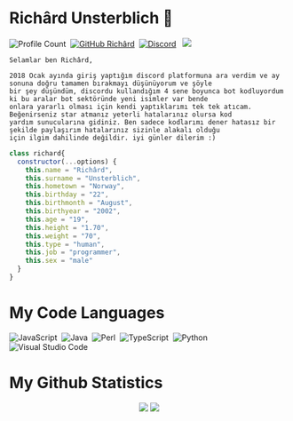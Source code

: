 # Richârd Unsterblich 🍦
![Profile Count](https://komarev.com/ghpvc/?username=richardsistemler&color=red)&nbsp;
[![GitHub Richârd](https://img.shields.io/github/followers/richardsistemler?label=follow&style=social)](https://github.com/richardsistemler)&nbsp;
<a href="https://discord.com/users/744229839137144925"><img alt="Discord" src="https://img.shields.io/badge/Discord-2f3236?style=flat&logo=discord&logoColor=blue" /></a> &nbsp;
<a href="https://instagram.com/richardmisali"><img src="https://img.shields.io/badge/@richardmisali-E4405F?style=flat&logo=Instagram&logoColor=white"/></a> &nbsp;

```
Selamlar ben Richârd,

2018 Ocak ayında giriş yaptığım discord platformuna ara verdim ve ay sonuna doğru tamamen bırakmayı düşünüyorum ve şöyle
bir şey düşündüm, discordu kullandığım 4 sene boyunca bot kodluyordum ki bu aralar bot sektöründe yeni isimler var bende 
onlara yararlı olması için kendi yaptıklarımı tek tek atıcam. Beğenirseniz star atmanız yeterli hatalarınız olursa kod
yardım sunucularına gidiniz. Ben sadece kodlarımı dener hatasız bir şekilde paylaşırım hatalarınız sizinle alakalı olduğu
için ilgim dahilinde değildir. iyi günler dilerim :)
```

```js
class richard{
  constructor(...options) {
    this.name = "Richârd",
    this.surname = "Unsterblich",
    this.hometown = "Norway",
    this.birthday = "22",
    this.birthmonth = "August",
    this.birthyear = "2002",
    this.age = "19",
    this.height = "1.70",
    this.weight = "70",
    this.type = "human",
    this.job = "programmer",
    this.sex = "male"
  }
}
```

  # My Code Languages
![JavaScript](https://img.shields.io/badge/-JavaScript-05122A?style=flat&logo=javascript)&nbsp;
![Java](https://img.shields.io/badge/-Java-05122A?style=flat&logo=java)&nbsp;
![Perl](https://img.shields.io/badge/-Perl-05122A?style=flat&logo=perl)&nbsp;
![TypeScript](https://img.shields.io/badge/-TypeScript-05122A?style=flat&logo=typescript)&nbsp;
![Python](https://img.shields.io/badge/-Python-05122A?style=flat&logo=python)&nbsp;
![Visual Studio Code](https://img.shields.io/badge/-Visual%20Studio%20Code-05122A?style=flat&logo=visual-studio-code&logoColor=007ACC)&nbsp;


  # My Github Statistics
<p align="center">
  <a href="https://github.com/richardsistemler/" target="_blank"><img src="https://github-readme-stats.vercel.app/api/top-langs/?username=richardsistemler&langs_count=10&custom_title=Most+Used+Languages&bg_color=171a1f&text_color=fff&icon_color=ff0000&hide_border=true&title_color=ff0000"/></a>
  <a href="https://github.com/richardsistemler/" target="_blank"><img src="https://github-readme-stats.vercel.app/api?username=richardsistemler&show_icons=true&border_radius=10px&title_color=ff0000&hide_border=true&bg_color=171a1f&text_color=fff&icon_color=ff0000&custom_title=richardsistemler%27s+Github+Statistics"/></a>
</p>
